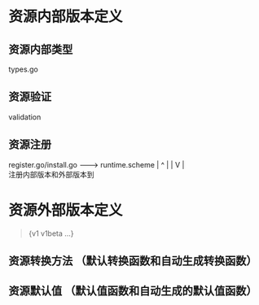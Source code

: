 # 资源内部版本定义
## 资源内部类型 
types.go 
## 资源验证 
validation
## 资源注册 
register.go/install.go  ---> runtime.scheme
               |              ^
               |              |
               V              |  
            注册内部版本和外部版本到
                    

# 资源外部版本定义
> {v1 v1beta ...}

## 资源转换方法 （默认转换函数和自动生成转换函数）
## 资源默认值 （默认值函数和自动生成的默认值函数）
